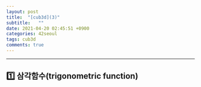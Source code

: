 ```yaml
---
layout: post
title:  "[cub3d](3)"
subtitle:   ""
date: 2021-04-20 02:45:51 +0900
categories: 42seoul
tags: cub3d
comments: true 
---
```


* * *
<h2>1️⃣ 삼각함수(trigonometric function)</h2>